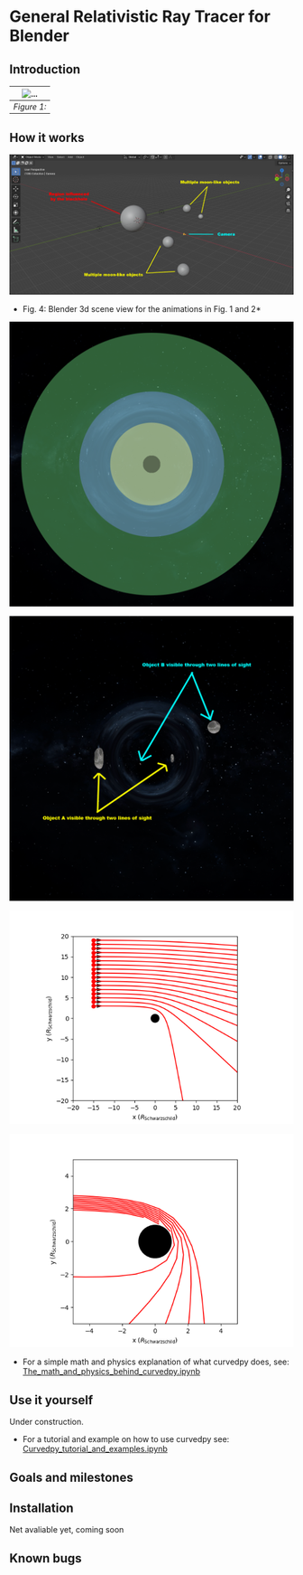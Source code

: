 # General Relativistic Ray Tracer for Blender

## Introduction
| ![...](images/animation_12AUG2024_crop.gif) | 
|:--:| 
| *Figure 1:* |




## How it works
![Blender 3d scene view](images/3dview.png)
* Fig. 4: Blender 3d scene view for the animations in Fig. 1 and 2*

![](images/regions_0100.png)

![](images/lines_of_sight_0200.png)

![](images/large_impact_param.png)

![](images/small_impact_param.png)

* For a simple math and physics explanation of what curvedpy does, see: [The_math_and_physics_behind_curvedpy.ipynb](tutorials/The_math_and_physics_behind_curvedpy.ipynb)

## Use it yourself

Under construction.

* For a tutorial and example on how to use curvedpy see: [Curvedpy_tutorial_and_examples.ipynb](tutorials/Curvedpy_tutorial_and_examples.ipynb)

## Goals and milestones


## Installation

Net avaliable yet, coming soon


## Known bugs




